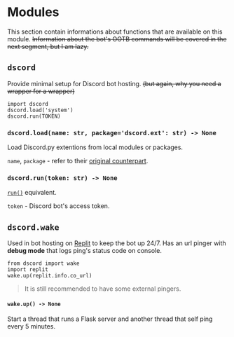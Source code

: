 # Modules

This section contain informations about functions that are available on this module.
~~Information about the bot's OOTB commands will be covered in the next segment, but I am lazy.~~

## `dscord`

Provide minimal setup for Discord bot hosting.
~~(but again, why you need a wrapper for a wrapper)~~

    import dscord
    dscord.load('system')
    dscord.run(TOKEN)

### `dscord.load(name: str, package='dscord.ext': str) -> None`

Load Discord.py extentions from local modules or packages.

`name`, `package` - refer to their [original counterpart](https://docs.python.org/3/library/importlib.html#importlib.import_module).

### `dscord.run(token: str) -> None`

[`run()`](https://discordpy.readthedocs.io/en/stable/api.html#discord.Client.run) equivalent.

`token` - Discord bot's access token.

## `dscord.wake`

Used in bot hosting on [Replit](https://replit.com) to keep the bot up 24/7.
Has an url pinger with **debug mode** that logs ping's status code on console.

    from dscord import wake
    import replit
    wake.up(replit.info.co_url)

> It is still recommended to have some external pingers.

#### `wake.up() -> None`

Start a thread that runs a Flask server and another thread that self ping every 5 minutes.
